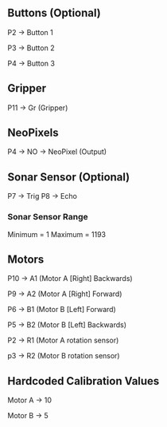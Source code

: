 ## Buttons (Optional)

P2 -> Button 1

P3 -> Button 2

P4 -> Button 3

## Gripper

P11 -> Gr (Gripper)

## NeoPixels

P4 -> NO -> NeoPixel (Output)

## Sonar Sensor (Optional)
P7 -> Trig
P8 -> Echo

### Sonar Sensor Range
Minimum = 1
Maximum = 1193


## Motors

P10 -> A1 (Motor A [Right] Backwards)

P9 -> A2 (Motor A [Right] Forward)

P6 -> B1 (Motor B [Left] Forward)

P5 -> B2 (Motor B [Left] Backwards)

P2 -> R1 (Motor A rotation sensor)

p3 -> R2 (Motor B rotation sensor)

## Hardcoded Calibration Values

Motor A -> 10

Motor B -> 5